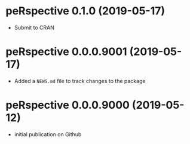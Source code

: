 # peRspective 0.1.0 (2019-05-17)

* Submit to CRAN

# peRspective 0.0.0.9001 (2019-05-17)

* Added a `NEWS.md` file to track changes to the package

# peRspective 0.0.0.9000 (2019-05-12)

* initial publication on Github
